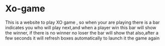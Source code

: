 # Xo-game
This is a website to play XO game , so when your are playing there is a bar indicates you who will play next,and when a player win this bar will show the winner, if there is no winner no loser the bar will show that also,after a few seconds it will refresh boxes automatically to launch it the game again
